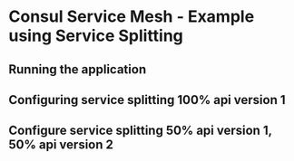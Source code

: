 # Consul Service Mesh - Example using Service Splitting

## Running the application

## Configuring service splitting 100% api version 1

## Configure service splitting 50% api version 1, 50% api version 2
